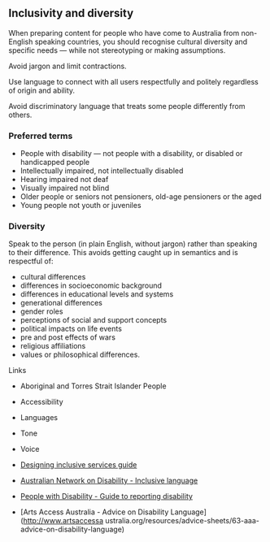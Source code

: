 ---
---
## Inclusivity and diversity

When preparing content for people who have come to Australia from non-English speaking countries, you should recognise cultural diversity and specific needs — while not stereotyping or making assumptions.

Avoid jargon and limit contractions. 

Use language to connect with all users respectfully and politely regardless of origin and ability. 

Avoid discriminatory language that treats some people differently from others.

### Preferred terms

- People with disability — not people with a disability, or disabled or handicapped people
- Intellectually impaired, not intellectually disabled
- Hearing impaired not deaf
- Visually impaired not blind
- Older people or seniors not pensioners, old-age pensioners or the aged
- Young people not youth or juveniles

### Diversity

Speak to the person (in plain English, without jargon) rather than speaking to their difference. This avoids getting caught up in semantics and is respectful of:

- cultural differences
- differences in socioeconomic background
- differences in educational levels and systems
- generational differences
- gender roles
- perceptions of social and support concepts
- political impacts on life events
- pre and post effects of wars
- religious affiliations
- values or philosophical differences.

Links

- Aboriginal and Torres Strait Islander People
- Accessibility
- Languages
- Tone
- Voice

- [Designing inclusive services guide](https://www.dto.gov.au/standard/design-guides/inclusive-services/)
- [Australian Network on Disability - Inclusive language](http://www.and.org.au/pages/inclusive-language.html) 
- [People with Disability - Guide to reporting disability](http://pwd.org.au/library/guide-to-reporting-disability.html)
- [Arts Access Australia - Advice on Disability Language](http://www.artsaccessa
ustralia.org/resources/advice-sheets/63-aaa-advice-on-disability-language)
